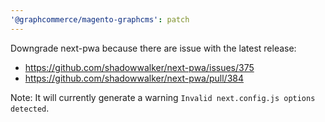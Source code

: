 ```yaml
---
'@graphcommerce/magento-graphcms': patch
---
```


Downgrade next-pwa because there are issue with the latest release:

- https://github.com/shadowwalker/next-pwa/issues/375
- https://github.com/shadowwalker/next-pwa/pull/384

Note: It will currently generate a warning `Invalid next.config.js options detected`.
